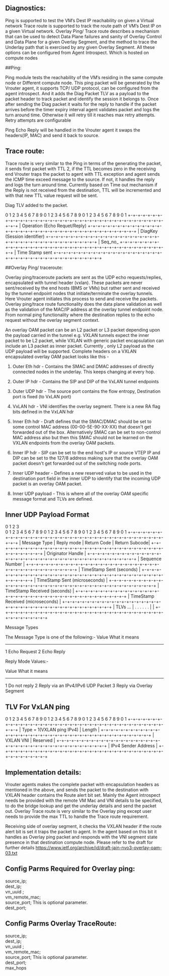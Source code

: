 ## Diagnostics:

Ping is supported to test the VM’s  Dest IP reachability on given a Virtual network 
Trace route is supported to track the route path of VM’s Dest IP on a given Virtual network. 
Overlay Ping/ Trace route describes a mechanism that can be used to detect Data Plane failures and sanity of Overlay Control and Data Plane for a given Overlay Segment, and the method to trace the Underlay path that is exercised by any given Overlay Segment. 
 All these options can be configured from Agent Introspect. Which is hosted on compute nodes 

##Ping: 

Ping module tests the reachability of the VM’s residing in the same compute node or Different compute node.  This ping packet will be generated by the Vrouter agent, it supports TCP/ UDP protocol, can be configured from the agent introspect.  And it adds the Diag Packet TLV as a payload to the packet header to track packet and identify the session it belongs to. Once after sending the Diag packet it waits for the reply to handle if the packet arrives before the timer expiry interval agent validates packet and logs the turn around time. Otherwise it will retry till it reaches max retry attempts. Retry attempts are configurable

Ping Echo Reply will be handled in the Vrouter agent it swaps the headers(IP, MAC) and send it back to source.

## Trace route:
Trace route is very similar to the Ping in terms of the generating the packet, it sends first packet with TTL 2, if the TTL becomes zero in the receiving end Vrouter traps the packet to agent with TTL exception and agent sends the ICMP time exceed message to the source.  If not, it handles the reply and logs the turn around time. Currently based on Time out mechanism if the Reply is not received from the destination, TTL will be incremented and with that new TTL value request will be sent.

Diag TLV added to the packet. 


0 1 2 3 4 5 6 7 8 9 0 1 2 3 4 5 6 7 8 9 0 1 2 3 4 5 6 7 8 9 0 1
+-+-+-+-+-+-+-+-+-+-+-+-+-+-+-+-+-+-+-+-+-+-+-+-+-+-+-+-+-+-+-+-+-+-+-+-+-+-+-+-+-+
|           Operation (Echo Requet/Reply)
+-+-+-+-+-+-+-+-+-+-+-+-+-+-+-+-+-+-+-+-+-+-+-+-+-+-+-+-+-+-+-+-+-+-+-+-+-+-+-+-+-+
|            DiagKey (Session identifier)
+-+-+-+-+-+-+-+-+-+-+-+-+-+-+-+-+-+-+-+-+-+-+-+-+-+-+-+-+-+-+-+-+-+-+-+-+-+-+-+-+-+
|             Seq_no_
+-+-+-+-+-+-+-+-+-+-+-+-+-+-+-+-+-+-+-+-+-+-+-+-+-+-+-+-+-+-+-+-+-+-+-+-+-+-+-+-+-+
|            Time  Stamp sent 
+-+-+-+-+-+-+-+-+-+-+-+-+-+-+-+-+-+-+-+-+-+-+-+-+-+-+-+-+-+-+-+-+-+-+-+-+-+-+-+-+-+

##Overlay Ping/ traceroute:

Overlay ping/traceroute packets are sent as the UDP echo requests/replies, encapsulated with tunnel header (vxlan). These packets are never sent/received by the end hosts (BMS or VMs) but rather sent and received by the tunnel endpoint nodes that initiate/terminate the overlay tunnels. Here Vrouter agent initiates this process to send and receive the packets.
Overlay ping/trace route functionality does the data plane validation as well as the validation of the MAC/IP address at the overlay tunnel endpoint node.  From normal ping functionality where the destination replies to the echo request without the overlay segment context.

An overlay OAM packet can be an L2 packet or L3 packet depending upon the payload carried in the tunnel e.g. VXLAN tunnels expect the inner packet to be L2 packet, while VXLAN with generic packet encapsulation can include an L3 packet as inner packet.
Currently , only L2 payload as the UDP payload will be supported. 
Complete headers on a VXLAN encapsulated overlay OAM packet looks like this -

1. Outer Eth hdr - Contains the SMAC and DMAC addresses of directly connected nodes in the underlay. This keeps  changing at every hop.

2. Outer IP hdr - Contains the SIP and DIP of the VxLAN tunnel endpoints

3. Outer UDP hdr - The source port contains the flow entropy, Destination port is fixed (to VxLAN port)

4. VxLAN hdr - VNI identifies the overlay segment. There is a new RA flag bits defined in the VxLAN hdr

5. Inner Eth hdr - Draft defines that the SMAC/DMAC should be set to some control MAC address (00-00-5E-90-XX-XX) that doesn't get forwarded out of the box. Alternatively SMAC can be set to non-control MAC address also but then this SMAC should not be learned on the VXLAN endpoints from the overlay OAM packets.

6. Inner IP hdr - SIP can be set to the end host's IP or source VTEP IP and DIP can be set to the 127/8 address making sure that the overlay OAM packet doesn't get forwarded out of the switching node ports.

7. Inner UDP header - Defines a new reserved value to be used in the destination port field in the inner UDP to identify that the incoming UDP packet is an overlay OAM packet.

8. Inner UDP payload - This is where all of the overlay OAM specific message format and TLVs are defined.



## Inner UDP Payload Format
 0                     1                     2                     3         
 0 1 2 3 4 5 6 7 8 9 0 1 2 3 4 5 6 7 8 9 0 1 2 3 4 5 6 7 8 9 0 1
+-+-+-+-+-+-+-+-+-+-+-+-+-+-+-+-+-+-+-+-+-+-+-+-+-+-+-+-+-+-+-+-+-+-+-+-+-+-+-+-+-+
| Message Type  | Reply mode    | Return Code   | Return Subcode|
+-+-+-+-+-+-+-+-+-+-+-+-+-+-+-+-+-+-+-+-+-+-+-+-+-+-+-+-+-+-+-+-+-+-+-+-+-+-+-+-+-+
| Originator Handle                                             |
+-+-+-+-+-+-+-+-+-+-+-+-+-+-+-+-+-+-+-+-+-+-+-+-+-+-+-+-+-+-+-+-+-+-+-+-+-+-+-+-+-+
| Sequence Number                                               |
+-+-+-+-+-+-+-+-+-+-+-+-+-+-+-+-+-+-+-+-+-+-+-+-+-+-+-+-+-+-+-+-+-+-+-+-+-+-+-+-+-+
| TimeStamp Sent (seconds)                                      |
+-+-+-+-+-+-+-+-+-+-+-+-+-+-+-+-+-+-+-+-+-+-+-+-+-+-+-+-+-+-+-+-+-+-+-+-+-+-+-+-+-+
| TimeStamp Sent (microseconds)                                 |
+-+-+-+-+-+-+-+-+-+-+-+-+-+-+-+-+-+-+-+-+-+-+-+-+-+-+-+-+-+-+-+-+-+-+-+-+-+-+-+-+-+
| TimeStamp Received (seconds)                                  |
+-+-+-+-+-+-+-+-+-+-+-+-+-+-+-+-+-+-+-+-+-+-+-+-+-+-+-+-+-+-+-+-+-+-+-+-+-+-+-+-+-+
| TimeStamp Received (microseconds)                             |
+-+-+-+-+-+-+-+-+-+-+-+-+-+-+-+-+-+-+-+-+-+-+-+-+-+-+-+-+-+-+-+-+-+-+-+-+-+-+-+-+-+
| TLVs ...                                                      |
.                                                               .
.                                                               .
.                                                               .
|                                                               |
+-+-+-+-+-+-+-+-+-+-+-+-+-+-+-+-+-+-+-+-+-+-+-+-+-+-+-+-+-+-+-+-+-+-+-+-+-+-+-+-+-+

Message Types

The Message Type is one of the following:-
Value What it means
----- -------------
1     Echo Request
2     Echo Reply


Reply Mode Values:-

Value What it means
----- ---------------------------------
1     Do not reply
2     Reply via an IPv4/IPv6 UDP Packet
3     Reply via Overlay Segment
 

## TLV For VxLAN ping


 0 1 2 3 4 5 6 7 8 9 0 1 2 3 4 5 6 7 8 9 0 1 2 3 4 5 6 7 8 9 0 1
+-+-+-+-+-+-+-+-+-+-+-+-+-+-+-+-+-+-+-+-+-+-+-+-+-+-+-+-+-+-+-+-+-+-+-+-+-+-+-+-+-+
| Type = 1(VXLAN ping IPv4)   | Length                          |
+-+-+-+-+-+-+-+-+-+-+-+-+-+-+-+-+-+-+-+-+-+-+-+-+-+-+-+-+-+-+-+-+-+-+-+-+-+-+-+-+-+
| VXLAN VNI                                      | Reserved     |
+-+-+-+-+-+-+-+-+-+-+-+-+-+-+-+-+-+-+-+-+-+-+-+-+-+-+-+-+-+-+-+-+-+-+-+-+-+-+-+-+-+
| IPv4 Sender Address                                           |
+-+-+-+-+-+-+-+-+-+-+-+-+-+-+-+-+-+-+-+-+-+-+-+-+-+-+-+-+-+-+-+-+-+-+-+-+-+-+-+-+-+

## Implementation details:

Vrouter agents makes the complete packet with encapsulation headers as mentioned in the above, and sends the packet to the destination with VXLAN header contains the Route alert bit set. Mainly the Agent introspect needs be provided with the remote VM Mac and VNI details to be specified, to do the bridge lookup and get the underlay details and send the packet out.  Overlay Trace route is very similar to the Overlay ping except user needs to provide the max TTL to handle the Trace route requirement. 

Receiving side of overlay segment, it checks the VXLAN header if the route alert bit is set it traps the packet to agent. In the agent based on this bit it handles as Overlay ping packet and responds with the VNI segment state presence in that destination compute node. Please refer to the draft for further details
https://www.ietf.org/archive/id/draft-jain-nvo3-overlay-oam-03.txt 

## Config Parms Required for Overlay ping:

source_ip;                                                        
dest_ip;                                                          
vn_uuid <uuid of Vxlan Network identifier>;                                                        
vm_remote_mac;  <remote VM mac where ping needs to get terminated>                                                  
source_port; This is optional parameter.                                                         
dest_port;                                                        

## Config Parms Overlay TraceRoute:
source_ip;                                                        
dest_ip;                                                          
vn_uuid <uuid of Vxlan Network identifier>;                                                        
vm_remote_mac;  <remote VM mac where ping needs to get terminated>                                                  
source_port; This is optional parameter.                                                         
dest_port;                                                        
max_hops <TTL to be provided>

